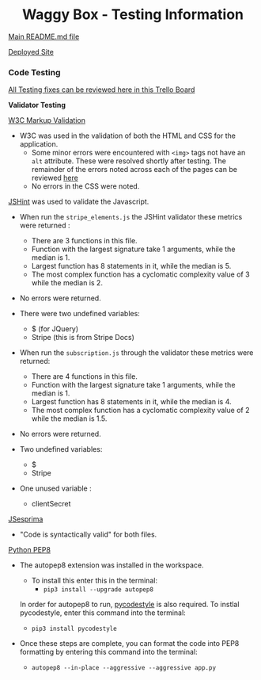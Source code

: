 <h1 align=center><strong>Waggy Box - Testing Information</strong></h1>

[Main README.md file](README.md)

[Deployed Site](https://waggy-box.herokuapp.com/)

### **Code Testing**
<a href="https://trello.com/b/egLXahHC/testing" target=_blank>All Testing fixes can be reviewed here in this Trello Board</a>


**Validator Testing** 

[W3C Markup Validation](https://validator.w3.org/)
 - W3C was used in the validation of both the HTML and CSS for the application.
    - Some minor errors were encountered with `<img>` tags not have an `alt` attribute.  These were resolved shortly after testing. The remainder of the errors noted across each of the pages can be reviewed [here](https://trello.com/b/egLXahHC/testing)  
    - No errors in the CSS were noted. 

[JSHint](https://jshint.com/) was used to validate the Javascript.
- When run the `stripe_elements.js` the JSHint validator these metrics were returned :
    - There are 3 functions in this file.
    - Function with the largest signature take 1 arguments, while the median is 1.
    - Largest function has 8 statements in it, while the median is 5. 
    - The most complex function has a cyclomatic complexity value of 3 while the median is 2.
- No errors were returned. 
- There were two undefined variables: 
    - $ (for JQuery)
    - Stripe (this is from Stripe Docs)

- When run the `subscription.js` through the validator these metrics were returned: 
    - There are 4 functions in this file.
    - Function with the largest signature take 1 arguments, while the median is 1.
    - Largest function has 8 statements in it, while the median is 4.
    - The most complex function has a cyclomatic complexity value of 2 while the median is 1.5.
- No errors were returned.
- Two undefined variables: 
    - $
    - Stripe
- One unused variable :
    - clientSecret

[JSesprima](https://esprima.org/demo/validate.html)
- "Code is syntactically valid" for both files. 

[Python PEP8](https://pypi.org/project/autopep8/)
- The autopep8 extension was installed in the workspace. 
    - To install this enter this in the terminal: 
        -   `pip3 install --upgrade autopep8`

    In order for autopep8 to run, [pycodestyle](https://github.com/PyCQA/pycodestyle) is also required. 
    To instlal pycodestyle, enter this command into the terminal: 
    -  `pip3 install pycodestyle`

- Once these steps are complete, you can format the code into PEP8 formatting by entering this command into the terminal:
    - `autopep8 --in-place --aggressive --aggressive app.py`